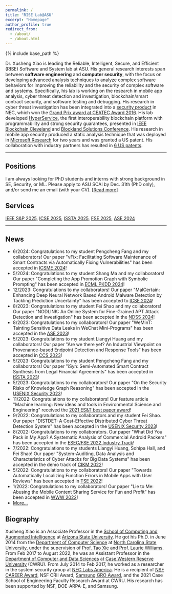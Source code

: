 ```yaml
---
permalink: /
title: "RISE Lab@ASU"
excerpt: "Homepage"
author_profile: true
redirect_from: 
  - /about/
  - /about.html
---
```


{% include base_path %}

Dr. Xusheng Xiao is leading the Reliable, Intelligent, Secure, and Efficient (RISE) Software and System lab at ASU. His general research interests span between **software engineering** and **computer security**, with the focus on developing advanced analysis techniques to analyze complex software behaviors for improving the reliability and the security of complex software and systems. Specifically, his lab is working on the research in mobile app analysis, cyber threat detection and investigation, blockchain/smart contract security, and software testing and debugging. His research in cyber threat investigation has been integrated into a [security product](https://www.nec.com/en/global/techrep/journal/g16/n01/160110.html) in NEC, which won the [Grand Prix award at CEATEC Award 2016](http://archive.ceatec.com/2016/en/award/award01_02.html#awtown). His lab developed [HyperService](https://github.com/HyperService-Consortium), the first interoperability blockchain platform with programmability and strong security guarantees, presented in [IEEE Blockchain Cleveland](http://www.clevelandieee.org/events/hyperservice-interoperability-and-programmability-across-heterogeneous-blockchains) and [Blockland Solutions Conference](https://www.blocklandsolutions.com/page/1435903/speakers). His research in mobile app security produced a static analysis technique that was deployed in [Microsoft Research](https://www.microsoft.com/en-us/research/project/touchdevelop/) for two years and was granted a US patent. His collaboration with industry partners has resulted in [6 US patents](/publications/#patent). 


<hr/>

## Positions
I am always looking for PhD students and interns with strong background in SE, Security, or ML. Please apply to ASU SCAI by Dec. 31th (PhD only), and/or send me an email (with your CV). \[[Read more](positions/)\]

## Services
[IEEE S&P 2025](https://sp2025.ieee-security.org/), [ICSE 2025](https://conf.researchr.org/track/icse-2025), [ISSTA 2025](https://conf.researchr.org/home/issta-2025), [FSE 2025](https://conf.researchr.org/home/fse-2025), [ASE 2024](https://conf.researchr.org/home/ase-2024)

<hr/>

## News

* 6/2024: Congratulations to my student Pengcheng Fang and my collaborators! Our paper "vFix: Facilitating Software Maintenance of Smart Contracts via Automatically Fixing Vulnerabilities" has been accepted in [ICSME 2024](https://conf.researchr.org/track/icsme-2024)!
* 5/2024: Congratulations to my student Shang Ma and my collaborators! Our paper "Completing the App Promotion Graph with Symbolic Prompting" has been accepted in [ECML PKDD 2024](https://ecmlpkdd.org/2024/)!
* 12/2023: Congratulations to my collaborators! Our paper "MalCertain: Enhancing Deep Neural Network Based Android Malware Detection by Tackling Prediction Uncertainty" has been accepted to [ICSE 2024](https://conf.researchr.org/home/icse-2024)!
* 8/2023: Congratulations to my student Fei Shao and my collaborators! Our paper "NODLINK: An Online System for Fine-Grained APT Attack Detection and Investigation" has been accepted in the [NDSS 2024](https://www.ndss-symposium.org/ndss2024/)!
* 8/2023: Congratulations to my collaborators! Our paper "WeMinT: Tainting Sensitive Data Leaks in WeChat Mini-Programs" has been accepted in the [ASE 2023](https://conf.researchr.org/home/ase-2023)!
* 5/2023: Congratulations to my student Liangyi Huang and my collaborators! Our paper "Are we there yet? An Industrial Viewpoint on Provenance-based Endpoint Detection and Response Tools" has been accepted in [CCS 2023](https://www.sigsac.org/ccs/CCS2023/)!
* 5/2023: Congratulations to my student Pengcheng Fang and my collaborators! Our paper "iSyn: Semi-Automated Smart Contract Synthesis from Legal Financial Agreements" has been accepted in [ISSTA 2023](https://conf.researchr.org/home/issta-2023)!
* 5/2023: Congratulations to my collaborators! Our paper "On the Security Risks of Knowledge Graph Reasoning" has been accepted in the [USENIX Security 2023](https://www.usenix.org/conference/usenixsecurity23)!
* 11/2022: Congratulations to my collaborators! Our feature article "Machine learning: New ideas and tools in Environmental Science and Engineering" received the [2021 ES&T best paper award](https://pubs.acs.org/doi/full/10.1021/acs.est.2c07931)!
* 9/2022: Congratulations to my collaborators and my student Fei Shao. Our paper "DISTDET: A Cost-Effective Distributed Cyber Threat Detection System" has been accepted in the [USENIX Security 2023](https://www.usenix.org/conference/usenixsecurity23)!
* 8/2022: Congratulations to my collaborators. Our paper "What Did You Pack in My App? A Systematic Analysis of Commercial Android Packers" has been accepted in the [ESEC/FSE 2022 Industry Track](https://2022.esec-fse.org/track/fse-2022-industry)!
* 7/2022: Congratulations to my students Liangyi Huang, Sohipa Hall, and Fei Shao! Our paper "System-Auditing, Data Analysis and Characteristics of Cyber Attacks for Big Data Systems" has been accepted in the demo track of [CIKM 2022](https://www.cikm2022.org/calls/call-for-demonstrations)!
* 5/2022: Congratulations to my collaborators! Our paper "Towards Automatically Localizing Function Errors in Mobile Apps with User Reviews" has been accepted in [TSE 2022](https://www.computer.org/csdl/journal/ts)!
* 1/2022: Congratulations to my collaborators! Our paper "Lie to Me: Abusing the Mobile Content Sharing Service for Fun and Profit" has been accepted in [WWW 2022](https://www2022.thewebconf.org/)!
* [More...](/news/)

## Biography

Xusheng Xiao is an Associate Professor in the [School of Computing and Augmented Intelligence](https://scai.engineering.asu.edu/) at [Arizona State University](https://www.asu.edu/). He got his Ph.D. in June 2014 from the [Department of Computer Science](https://www.csc.ncsu.edu/) at [North Carolina State University](https://www.ncsu.edu/), under the supervision of [Prof. Tao Xie](https://taoxiease.github.io/) and [Prof. Laurie Williams](https://collaboration.csc.ncsu.edu/laurie/). From Feb 2017 to August 2022, he was an Assistant Professor in the [Department of Computer and Data Sciences](https://engineering.case.edu/computer-and-data-sciences) at [Case Western Reserve University](www.case.edu) (CWRU). From July 2014 to Feb 2017, he worked as a researcher in the system security group at [NEC Labs America](https://www.nec-labs.com/). He is a recipient of [NSF CAREER Award](https://thedaily.case.edu/computer-researcher-awarded-nsf-career-award/), NSF CRII Award, [Samsung GRO Award](https://www.sait.samsung.co.kr/saithome/about/collabo_overview.do), and the 2021 Case School of Engineering Faculty Research Award at CWRU. His research has been supported by NSF, DOE-ARPA-E, and Samsung. 


